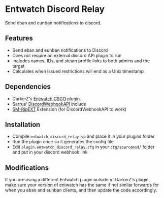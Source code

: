 # Entwatch Discord Relay

Send eban and eunban notifications to discord.

## Features

- Send eban and eunban notifications to Discord
- Does not require an external discord API plugin to run
- Includes names, IDs, and steam profile links to both admins and the target
- Calculates when issued restrictions will end as a Unix timestamp

## Dependencies

- DarkerZ's [Entwatch CSGO](https://github.com/darkerz7/CSGO-Plugins/tree/master/EntWatch_DZ) plugin.
- Sarrus' [DiscordWebhookAPI](https://github.com/Sarrus1/DiscordWebhookAPI) include
- [SM-RipEXT](https://github.com/ErikMinekus/sm-ripext) Extension (for DiscordWebhookAPI to work)

## Installation

- Compile `entwatch_discord_relay.sp` and place it in your plugins folder
- Run the plugin once so it generates the config file
- Edit `plugin.entwatch_discord_relay.cfg` in your `cfg/sourcemod/` folder and put in your discord webhook link

## Modifications

If you are using a different Entwatch plugin outside of DarkerZ's plugin, make sure your version of entwatch has the same if not similar forwards for when you eban and eunban clients, and then update the code accordingly.
